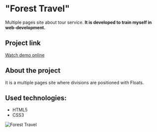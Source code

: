 # "Forest Travel"
Multiple pages site about tour service. **It is developed to train myself in web-development.**

## Project link
[Watch demo online](http://kudlovichdv.com/porojects/forest_travel_code/index.html)

## About the project
It is a multiple pages site where divisions are positioned with Floats.

## Used technologies:
* HTML5
* CSS3

![Forest Travel](http://portfolio.kudlovichdv.com/img/section-portfolio/foresttravel.jpg "Forest Travel") 
